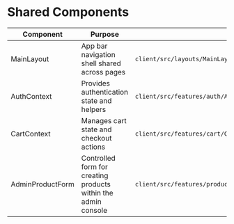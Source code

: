 # Shared Components

| Component | Purpose | Source |
| --- | --- | --- |
| MainLayout | App bar navigation shell shared across pages | `client/src/layouts/MainLayout.jsx` |
| AuthContext | Provides authentication state and helpers | `client/src/features/auth/AuthContext.jsx` |
| CartContext | Manages cart state and checkout actions | `client/src/features/cart/CartContext.jsx` |
| AdminProductForm | Controlled form for creating products within the admin console | `client/src/features/products/components/AdminProductForm.jsx` |
